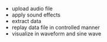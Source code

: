 - upload audio file
- apply sound effects
- extract data
- replay data file in controlled manner
- visualize in waveform and sine wave
